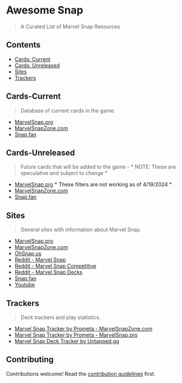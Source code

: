 # Awesome Snap
> A Curated List of Marvel Snap Resources

## Contents

- [Cards: Current](#cards-current)
- [Cards: Unreleased](#cards-unreleased)
- [Sites](#sites)
- [Trackers](#trackers)

## Cards-Current
> Database of current cards in the game.
- [MarvelSnap.pro](https://marvelsnap.pro/cards)
- [MarvelSnapZone.com](https://marvelsnapzone.com/cards/released/)
- [Snap.fan](https://snap.fan/cards/)

## Cards-Unreleased
> Future cards that will be added to the game - * NOTE:  These are speculative and subject to change *
- [MarvelSnap.pro](https://marvelsnap.pro/cards/?releaseStatus=unreleased) * These filters are not working as of 4/19/2024 *
- [MarvelSnapZone.com](https://marvelsnapzone.com/cards/unreleased/)
- [Snap.fan](https://snap.fan/cards/?is_def_released=false)

## Sites
> General sites with information about Marvel Snap.
- [MarvelSnap.pro](https://marvelsnap.pro/)
- [MarvelSnapZone.com](https://marvelsnapzone.com/feed/)
- [OhSnap.us](https://ohsnap.us)
- [Reddit - Marvel Snap](https://reddit.com/r/MarvelSnap)
- [Reddit - Marvel Snap Competitive](https://reddit.com/r/MarvelSnapComp)
- [Reddit - Marvel Snap Decks](https://reddit.com/r/MarvelSnapDecks)
- [Snap.fan](https://snap.fan)
- [Youtube](https://www.youtube.com/results?search_query=marvel+snap)

## Trackers
> Deck trackers and play statistics.
- [Marvel Snap Tracker by Prometa - MarvelSnapZone.com](https://marvelsnapzone.com/tracker/)
- [Marvel Snap Tracker by Prometa - MarvelSnap.pro](https://marvelsnap.pro/marvel-snap-tracker/)
- [Marvel Snap Deck Tracker by Untapped.gg](https://snap.untapped.gg/)

## Contributing

Contributions welcome! Read the [contribution guidelines](contributing.md) first.
